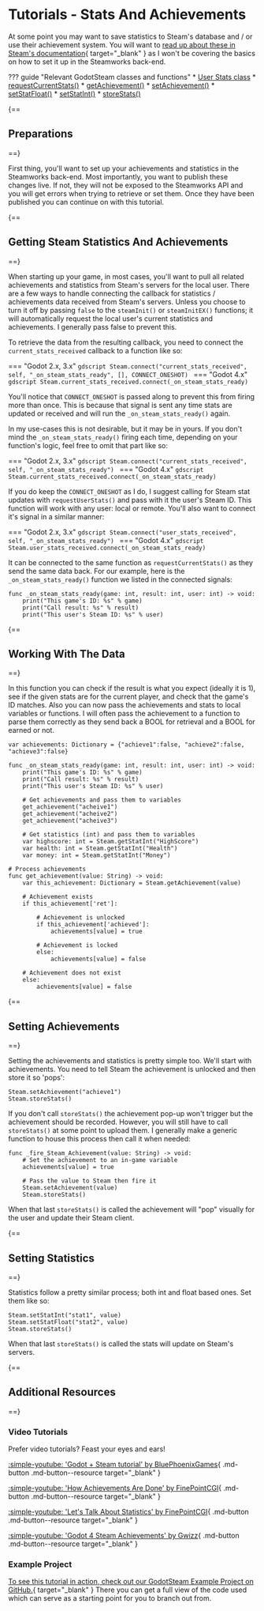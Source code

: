 # Tutorials - Stats And Achievements

At some point you may want to save statistics to Steam's database and / or use their achievement system. You will want to [read up about these in Steam's documentation](https://partner.steamgames.com/doc/features/achievements){ target="\_blank" } as I won't be covering the basics on how to set it up in the Steamworks back-end.

??? guide "Relevant GodotSteam classes and functions"
	* [User Stats class](../classes/user_stats.md)
		* [requestCurrentStats()](../classes/user_stats.md#requestcurrentstats)
		* [getAchievement()](../classes/user_stats.md#getachievement)
		* [setAchievement()](../classes/user_stats.md#setschievement)
		* [setStatFloat()](../classes/user_stats.md#setstatfloat)
		* [setStatInt()](../classes/user_stats.md#setstatint)
		* [storeStats()](../classes/user_stats.md#storestats)

{==
## Preparations
==}

First thing, you'll want to set up your achievements and statistics in the Steamworks back-end. Most importantly, you want to publish these changes live. If not, they will not be exposed to the Steamworks API and you will get errors when trying to retrieve or set them. Once they have been published you can continue on with this tutorial.

{==
## Getting Steam Statistics And Achievements
==}

When starting up your game, in most cases, you'll want to pull all related achievements and statistics from Steam's servers for the local user. There are a few ways to handle connecting the callback for statistics / achievements data received from Steam's servers.
Unless you choose to turn it off by passing `false` to the `steamInit()` or `steamInitEX()` functions; it will automatically request the local user's current statistics and achievements. I generally pass false to prevent this.

To retrieve the data from the resulting callback, you need to connect the `current_stats_received` callback to a function like so:

=== "Godot 2.x, 3.x"
	```gdscript
	Steam.connect("current_stats_received", self, "_on_steam_stats_ready", [], CONNECT_ONESHOT)
	```
=== "Godot 4.x"
	```gdscript
	Steam.current_stats_received.connect(_on_steam_stats_ready)
	```

You'll notice that `CONNECT_ONESHOT` is passed along to prevent this from firing more than once. This is because that signal is sent any time stats are updated or received and will run the `_on_steam_stats_ready()` again.

In my use-cases this is not desirable, but it may be in yours. If you don't mind the `_on_steam_stats_ready()` firing each time, depending on your function's logic, feel free to omit that part like so:

=== "Godot 2.x, 3.x"
	```gdscript
	Steam.connect("current_stats_received", self, "_on_steam_stats_ready")
	```
=== "Godot 4.x"
	```gdscript
	Steam.current_stats_received.connect(_on_steam_stats_ready)
	```

If you do keep the `CONNECT_ONESHOT` as I do, I suggest calling for Steam stat updates with `requestUserStats()` and pass with it the user's Steam ID. This function will work with any user: local or remote. You'll also want to connect it's signal in a similar manner:

=== "Godot 2.x, 3.x"
	```gdscript
	Steam.connect("user_stats_received", self, "_on_steam_stats_ready")
	```
=== "Godot 4.x"
	```gdscript
	Steam.user_stats_received.connect(_on_steam_stats_ready)
	```

It can be connected to the same function as `requestCurrentStats()` as they send the same data back. For our example, here is the `_on_steam_stats_ready()` function we listed in the connected signals:

```gdscript
func _on_steam_stats_ready(game: int, result: int, user: int) -> void:
	print("This game's ID: %s" % game)
	print("Call result: %s" % result)
	print("This user's Steam ID: %s" % user)
```

{==
## Working With The Data
==}

In this function you can check if the result is what you expect (ideally it is 1), see if the given stats are for the current player, and check that the game's ID matches. Also you can now pass the achievements and stats to local variables or functions. I will often pass the achievement to a function to parse them correctly as they send back a BOOL for retrieval and a BOOL for earned or not.

```gdscript
var achievements: Dictionary = {"achieve1":false, "achieve2":false, "achieve3":false}

func _on_steam_stats_ready(game: int, result: int, user: int) -> void:
	print("This game's ID: %s" % game)
	print("Call result: %s" % result)
	print("This user's Steam ID: %s" % user)

	# Get achievements and pass them to variables
	get_achievement("acheive1")
	get_achievement("acheive2")
	get_achievement("acheive3")

	# Get statistics (int) and pass them to variables
	var highscore: int = Steam.getStatInt("HighScore")
	var health: int = Steam.getStatInt("Health")
	var money: int = Steam.getStatInt("Money")

# Process achievements
func get_achievement(value: String) -> void:
	var this_achievement: Dictionary = Steam.getAchievement(value)

	# Achievement exists
	if this_achievement['ret']:

		# Achievement is unlocked
		if this_achievement['achieved']:
			achievements[value] = true

		# Achievement is locked
		else:
			achievements[value] = false

	# Achievement does not exist
	else:
		achievements[value] = false
```

{==
## Setting Achievements
==}

Setting the achievements and statistics is pretty simple too. We'll start with achievements. You need to tell Steam the achievement is unlocked and then store it so 'pops':

```gdscript
Steam.setAchievement("achieve1")
Steam.storeStats()
```

If you don't call `storeStats()` the achievement pop-up won't trigger but the achievement should be recorded. However, you will still have to call `storeStats()` at some point to upload them. I generally make a generic function to house this process then call it when needed:

```gdscript
func _fire_Steam_Achievement(value: String) -> void:
	# Set the achievement to an in-game variable
	achievements[value] = true

	# Pass the value to Steam then fire it
	Steam.setAchievement(value)
	Steam.storeStats()
```

When that last `storeStats()` is called the achievement will "pop" visually for the user and update their Steam client.

{==
## Setting Statistics
==}

Statistics follow a pretty similar process; both int and float based ones. Set them like so:

```gdscript
Steam.setStatInt("stat1", value)
Steam.setStatFloat("stat2", value)
Steam.storeStats()
```

When that last `storeStats()` is called the stats will update on Steam's servers.

{==
## Additional Resources
==}

### Video Tutorials

Prefer video tutorials? Feast your eyes and ears!

[ :simple-youtube: 'Godot + Steam tutorial' by BluePhoenixGames](https://www.youtube.com/watch?v=J0GrG-AffCI&t=571s){ .md-button .md-button--resource target="\_blank" }

[ :simple-youtube: 'How Achievements Are Done' by FinePointCGI](https://www.youtube.com/watch?v=VCwNxfYZ8Cw&t=938s){ .md-button .md-button--resource target="\_blank" }

[ :simple-youtube: 'Let's Talk About Statistics' by FinePointCGI](https://www.youtube.com/watch?v=VCwNxfYZ8Cw&t=1504s){ .md-button .md-button--resource target="\_blank" }

[ :simple-youtube: 'Godot 4 Steam Achievements' by Gwizz](https://www.youtube.com/watch?v=dg6fSBe5EEE){ .md-button .md-button--resource target="\_blank" }

### Example Project

[To see this tutorial in action, check out our GodotSteam Example Project on GitHub.](https://github.com/CoaguCo-Industries/GodotSteam-Example-Project){ target="\_blank" } There you can get a full view of the code used which can serve as a starting point for you to branch out from.
